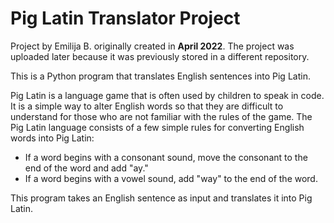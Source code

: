 # Pig Latin Translator Project

Project by Emilija B. originally created in **April 2022**. The project was uploaded later because it was previously stored in a different repository.

This is a Python program that translates English sentences into Pig Latin.

Pig Latin is a language game that is often used by children to speak in code. It is a simple way to alter English words so that they are difficult to understand for those who are not familiar with the rules of the game. The Pig Latin language consists of a few simple rules for converting English words into Pig Latin:

* If a word begins with a consonant sound, move the consonant to the end of the word and add "ay."
* If a word begins with a vowel sound, add "way" to the end of the word.

This program takes an English sentence as input and translates it into Pig Latin.